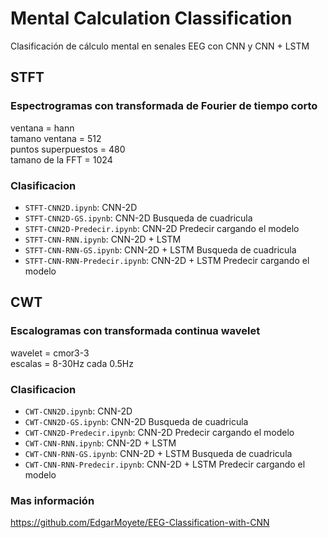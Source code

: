 # Mental Calculation Classification
Clasificación de cálculo mental en senales EEG con CNN y CNN + LSTM

## STFT
### Espectrogramas con transformada de Fourier de tiempo corto
ventana = hann <br>
tamano ventana = 512 <br>
puntos superpuestos = 480 <br>
tamano de la FFT = 1024 <br>

### Clasificacion

* `STFT-CNN2D.ipynb`: CNN-2D
* `STFT-CNN2D-GS.ipynb`: CNN-2D Busqueda de cuadricula
* `STFT-CNN2D-Predecir.ipynb`: CNN-2D Predecir cargando el modelo
* `STFT-CNN-RNN.ipynb`: CNN-2D + LSTM
* `STFT-CNN-RNN-GS.ipynb`: CNN-2D + LSTM Busqueda de cuadricula
* `STFT-CNN-RNN-Predecir.ipynb`: CNN-2D + LSTM Predecir cargando el modelo

## CWT
### Escalogramas con transformada continua wavelet
wavelet = cmor3-3 <br>
escalas = 8-30Hz cada 0.5Hz <br>

### Clasificacion

* `CWT-CNN2D.ipynb`: CNN-2D
* `CWT-CNN2D-GS.ipynb`: CNN-2D Busqueda de cuadricula
* `CWT-CNN2D-Predecir.ipynb`: CNN-2D Predecir cargando el modelo
* `CWT-CNN-RNN.ipynb`: CNN-2D + LSTM
* `CWT-CNN-RNN-GS.ipynb`: CNN-2D + LSTM Busqueda de cuadricula
* `CWT-CNN-RNN-Predecir.ipynb`: CNN-2D + LSTM Predecir cargando el modelo

### Mas información
https://github.com/EdgarMoyete/EEG-Classification-with-CNN